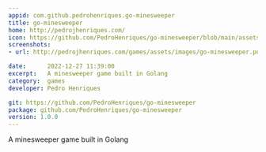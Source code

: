 ```yaml
---
appid: com.github.pedrohenriques.go-minesweeper
title: go-minesweeper
home: http://pedrojhenriques.com/
icon: https://github.com/PedroHenriques/go-minesweeper/blob/main/assets/images/mine.png?raw=true
screenshots:
- url: http://pedrojhenriques.com/games/assets/images/go-minesweeper.png

date:      2022-12-27 11:39:00
excerpt:   A minesweeper game built in Golang
category:  games
developer: Pedro Henriques

git: https://github.com/PedroHenriques/go-minesweeper
package: github.com/PedroHenriques/go-minesweeper
version: 1.0.0
---
```


A minesweeper game built in Golang


